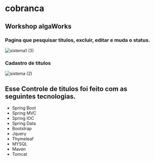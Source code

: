 # cobranca
## Workshop algaWorks
### Pagina que pesquisar titulos, excluir, editar e muda o status.

![sistema1 (3)](https://user-images.githubusercontent.com/49292826/85817780-51218880-b745-11ea-9c03-beb13a3f5c12.jpeg)
### Cadastro de titulos
![sistema (2)](https://user-images.githubusercontent.com/49292826/85817752-3a7b3180-b745-11ea-8e8e-228c2f1d2a0b.jpeg)
## Esse Controle de titulos foi feito com as seguintes tecnologias.
* Spring Boot
* Spring MVC
* Spring IOC
* Spring Data
* Bootstrap 
* Jquery
* Thymeleaf
* MYSQL
* Maven 
* Tomcat
